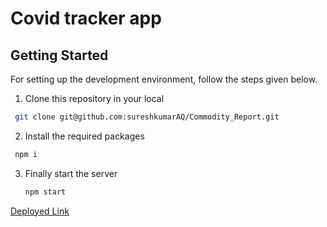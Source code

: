 # Covid tracker app
## Getting Started
For setting up the development environment, follow the steps given below.

1. Clone this repository in your local
```sh
 git clone git@github.com:sureshkumarAQ/Commodity_Report.git
```
2. Install the required packages
```sh
 npm i
```
3. Finally start the server 
   ```sh
   npm start
   ```
[Deployed Link](https://covid-19-tracker-2022.herokuapp.com/) 

